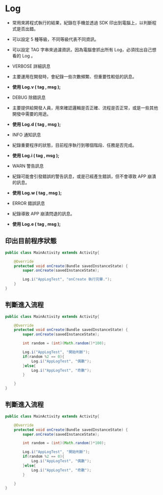 # Log

* 常用來將程式執行的結果，紀錄在手機並透過 SDK 印出到電腦上，以判斷程式是否出錯。
* 可以設定 5 種等級，不同等級代表不同資訊。
* 可以設定 TAG 字串來過濾資訊，因為電腦會抓出所有 Log，必須找出自己想看的 Log 。


* VERBOSE 詳細訊息
* 主要運用在開發時，會紀錄一些次數頻繁、但重要性較低的訊息。
* **使用 Log.v ( tag , msg );**


* DEBUG 除錯訊息
* 主要提供給開發人員，用來確認邏輯是否正確、流程是否正常，或是一些其他開發中需要的用途。
* **使用 Log.d ( tag , msg );**


* INFO 通知訊息
* 紀錄重要程序的狀態，目前程序執行到哪個階段、任務是否完成。
* **使用 Log.i ( tag , msg );**


* WARN 警告訊息
* 紀錄可能會引發錯誤的警告訊息，或是已經產生錯誤，但不會導致 APP 崩潰的訊息。
* **使用 Log.w ( tag , msg );**


* ERROR 錯誤訊息
* 紀錄導致 APP 崩潰閃退的訊息。
* **使用 Log.e ( tag , msg );**


## 印出目前程序狀態
```java
public class MainActivity extends Activity{

    @Override
    protected void onCreate(Bundle savedInstanceState) {
        super.onCreate(savedInstanceState);

        Log.i("AppLogTest", "onCreate 執行完畢.");
    }
}

```

## 判斷進入流程
```java
public class MainActivity extends Activity{

    @Override
    protected void onCreate(Bundle savedInstanceState) {
        super.onCreate(savedInstanceState);

        int random = (int)(Math.random()*100);

        Log.i("AppLogTest", "開始判斷");
        if(random %2 == 0){
            Log.i("AppLogTest", "偶數");
        }else{
            Log.i("AppLogTest", "奇數");
        }

    }
}

```

## 判斷進入流程
```java
public class MainActivity extends Activity{

    @Override
    protected void onCreate(Bundle savedInstanceState) {
        super.onCreate(savedInstanceState);

        int random = (int)(Math.random()*100);

        Log.i("AppLogTest", "開始判斷");
        if(random %2 == 0){
            Log.i("AppLogTest", "偶數");
        }else{
            Log.i("AppLogTest", "奇數");
        }

    }
}

```


